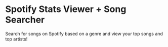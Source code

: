 # Spotify Stats Viewer + Song Searcher
Search for songs on Spotify based on a genre and view your top songs and top artists!
